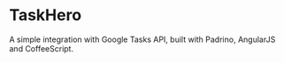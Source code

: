 TaskHero
========

A simple integration with Google Tasks API, built with Padrino, AngularJS and CoffeeScript.